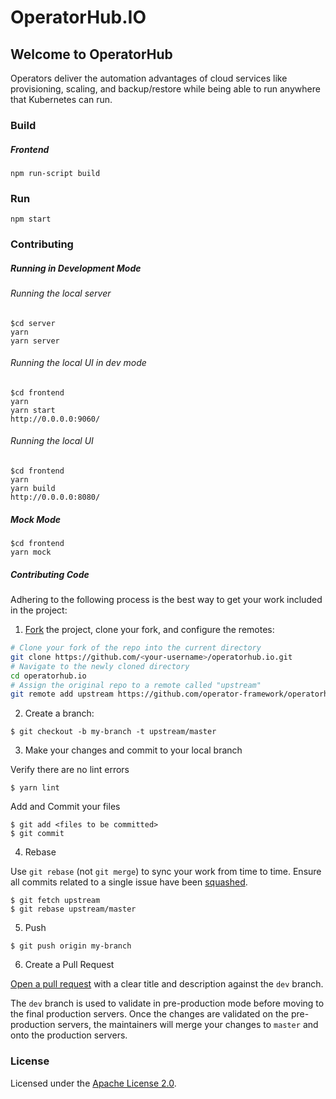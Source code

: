 # OperatorHub.IO

## Welcome to OperatorHub

Operators deliver the automation advantages of cloud services like provisioning, scaling, and backup/restore while being
able to run anywhere that Kubernetes can run.

### Build

##### Frontend

```
npm run-script build
```

### Run

```
npm start
```

### Contributing

##### Running in Development Mode

###### Running the local server
```
$cd server
yarn
yarn server
```

###### Running the local UI in dev mode

```
$cd frontend
yarn
yarn start
http://0.0.0.0:9060/
```

###### Running the local UI 
```
$cd frontend
yarn
yarn build
http://0.0.0.0:8080/

```

##### Mock Mode

```
$cd frontend
yarn mock
```

##### Contributing Code

Adhering to the following process is the best way to get your work included in the project:

1.  [Fork](https://help.github.com/fork-a-repo/) the project, clone your fork, and configure the remotes:

```bash
# Clone your fork of the repo into the current directory
git clone https://github.com/<your-username>/operatorhub.io.git
# Navigate to the newly cloned directory
cd operatorhub.io
# Assign the original repo to a remote called "upstream"
git remote add upstream https://github.com/operator-framework/operatorhub.io.git
```

2.  Create a branch:

```text
$ git checkout -b my-branch -t upstream/master
```

3. Make your changes and commit to your local branch

Verify there are no lint errors
```text
$ yarn lint
```

Add and Commit your files
```text
$ git add <files to be committed>
$ git commit
```

4.  Rebase

Use `git rebase` (not `git merge`) to sync your work from time to time. Ensure all commits related to a single
issue have been [squashed](https://github.com/ginatrapani/todo.txt-android/wiki/Squash-All-Commits-Related-to-a-Single-Issue-into-a-Single-Commit).

```text
$ git fetch upstream
$ git rebase upstream/master
```

5.  Push

```text
$ git push origin my-branch
```

6.  Create a Pull Request

[Open a pull request](https://help.github.com/articles/using-pull-requests/) with a clear title and description against
the `dev` branch.

The `dev` branch is used to validate in pre-production mode before moving to the final production servers. Once the
changes are validated on the pre-production servers, the maintainers will merge your changes to `master` and onto the
production servers.

### License

Licensed under the [Apache License 2.0](http://www.apache.org/licenses/LICENSE-2.0.html).